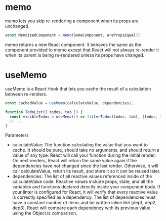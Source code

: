 # memo

memo lets you skip re-rendering a component when its props are unchanged.

```js
const MemoizedComponent = memo(SomeComponent, arePropsEqual?)
```

memo returns a new React component. It behaves the same as the component provided to memo except that React will not always re-render it when its parent is being re-rendered unless its props have changed.

# useMemo

useMemo is a React Hook that lets you cache the result of a calculation between re-renders.

```js
const cachedValue = useMemo(calculateValue, dependencies);

function TodoList({ todos, tab }) {
  const visibleTodos = useMemo(() => filterTodos(todos, tab), [todos, tab]);
  // ...
}
```

Parameters

- calculateValue: The function calculating the value that you want to cache. It should be pure, should take no arguments, and should return a value of any type. React will call your function during the initial render. On next renders, React will return the same value again if the dependencies have not changed since the last render. Otherwise, it will call calculateValue, return its result, and store it so it can be reused later.
- dependencies: The list of all reactive values referenced inside of the calculateValue code. Reactive values include props, state, and all the variables and functions declared directly inside your component body. If your linter is configured for React, it will verify that every reactive value is correctly specified as a dependency. The list of dependencies must have a constant number of items and be written inline like [dep1, dep2, dep3]. React will compare each dependency with its previous value using the Object.is comparison.
